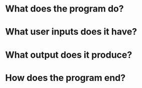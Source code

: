 # What does the program do?


# What user inputs does it have?


# What output does it produce?


# How does the program end?